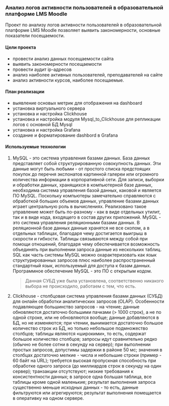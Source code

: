 ### Анализ логов активности пользователей в образовательной платформе LMS Moodle

Проект по анализу логов активности пользователей в образовательной платформе LMS Moodle позволяет выявить закономерности, основные показатели посещаемости.

#### Цели проекта
- провести анализ данных посещаемости сайта
- выявить закономерности посещаемости
- провести аудит ip-адресов 
- анализ наиболее активных пользователей, преподавателей на сайте
- анализ активности курсов, наиболее посещаемые.

#### План реализации
- выявление основых метрик для отображения на dashboard
- установка виртуального сервера
- установка и настройка Clickhouse
- установка и настройка модуля Mysql_to_Clickhouse для репликации логов с основной БД Mysql
- установка и настройка Grafana
- создание и форматирование dashbord в Grafana

#### Используемые технологии
1. MySQL - это система управления базами данных.
    База данных представляет собой структурированную совокупность данных. Эти данные могут быть любыми - от простого списка предстоящих покупок до перечня экспонатов картинной галереи или огромного количества информации в корпоративной сети. Для записи, выборки и обработки данных, хранящихся в компьютерной базе данных, необходима система управления базой данных, каковой и является ПО MySQL. Поскольку компьютеры замечательно справляются с обработкой больших объемов данных, управление базами данных играет центральную роль в вычислениях. Реализовано такое управление может быть по-разному - как в виде отдельных утилит, так и в виде кода, входящего в состав других приложений. MySQL - это система управления реляционными базами данных. В реляционной базе данных данные хранятся не все скопом, а в отдельных таблицах, благодаря чему достигается выигрыш в скорости и гибкости. Таблицы связываются между собой при помощи отношений, благодаря чему обеспечивается возможность объединять при выполнении запроса данные из нескольких таблиц. SQL как часть системы MySQL можно охарактеризовать как язык структурированных запросов плюс наиболее распространенный стандартный язык, используемый для доступа к базам данных. Программное обеспечение MySQL - это ПО с открытым кодом.
    > Данная СУБД уже была установлена, соответственно никакого выбора не происходило, работаем с тем, что есть.
2. Clickhouse - столбцовая система управления базами данных (СУБД) для онлайн обработки аналитических запросов (OLAP).
Особенности
    подавляющее большинство запросов - на чтение;
    данные обновляются достаточно большими пачками (> 1000 строк), а не по одной строке, или не обновляются вообще;
    данные добавляются в БД, но не изменяются;
    при чтении, вынимается достаточно большое количество строк из БД, но только небольшое подмножество столбцов;
    таблицы являются «широкими», то есть, содержат большое количество столбцов;
    запросы идут сравнительно редко (обычно не более сотни в секунду на сервер);
    при выполнении простых запросов, допустимы задержки в районе 50 мс;
    значения в столбцах достаточно мелкие - числа и небольшие строки (пример - 60 байт на URL);
    требуется высокая пропускная способность при обработке одного запроса (до миллиардов строк в секунду на один сервер);
    транзакции отсутствуют;
    низкие требования к консистентности данных;
    в запросе одна большая таблица, все таблицы кроме одной маленькие;
    результат выполнения запроса существенно меньше исходных данных - то есть, данные фильтруются или агрегируются; результат выполнения помещается в оперативку на одном сервере.